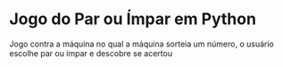 # Jogo do Par ou Ímpar em Python
Jogo contra a máquina no qual a máquina sorteia um número, o usuário escolhe par ou ímpar e descobre se acertou
